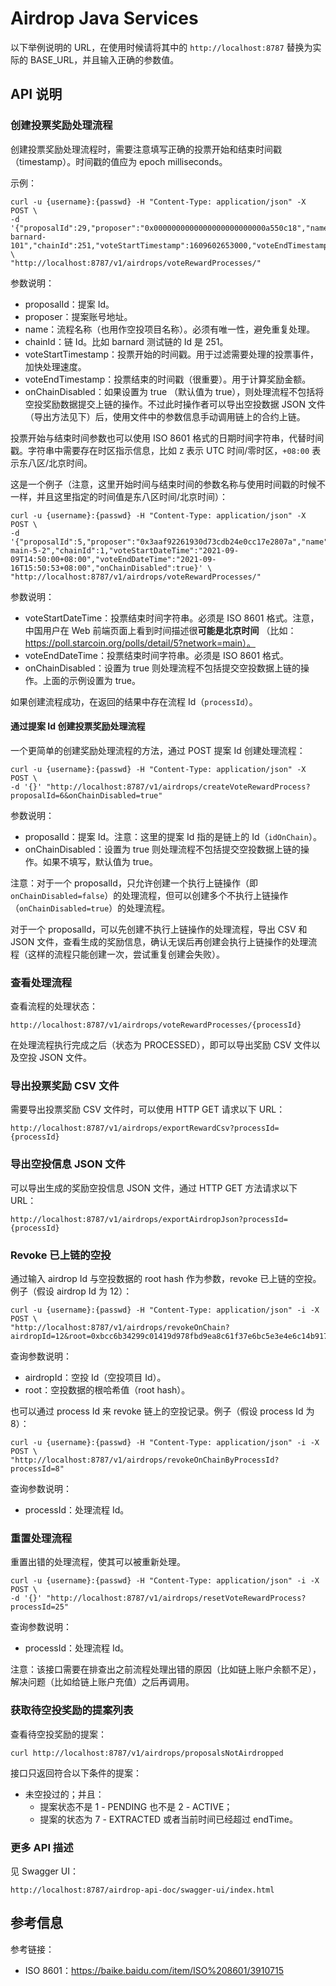 # Airdrop Java Services

以下举例说明的 URL，在使用时候请将其中的 `http://localhost:8787` 替换为实际的 BASE_URL，并且输入正确的参数值。

## API 说明

### 创建投票奖励处理流程

创建投票奖励处理流程时，需要注意填写正确的投票开始和结束时间戳（timestamp）。时间戳的值应为 epoch milliseconds。

示例：

```shell
curl -u {username}:{passwd} -H "Content-Type: application/json" -X POST \
-d '{"proposalId":29,"proposer":"0x0000000000000000000000000a550c18","name":"TEST-barnard-101","chainId":251,"voteStartTimestamp":1609602653000,"voteEndTimestamp":1631807453000,"onChainDisabled":true}' \
"http://localhost:8787/v1/airdrops/voteRewardProcesses/"
```

参数说明：

* proposalId：提案 Id。
* proposer：提案账号地址。
* name：流程名称（也用作空投项目名称）。必须有唯一性，避免重复处理。
* chainId：链 Id。比如 barnard 测试链的 Id 是 251。
* voteStartTimestamp：投票开始的时间戳。用于过滤需要处理的投票事件，加快处理速度。
* voteEndTimestamp：投票结束的时间戳（很重要）。用于计算奖励金额。
* onChainDisabled：如果设置为 true （默认值为 true），则处理流程不包括将空投奖励数据提交上链的操作。不过此时操作者可以导出空投数据 JSON 文件（导出方法见下）后，使用文件中的参数信息手动调用链上的合约上链。

投票开始与结束时间参数也可以使用 ISO 8601 格式的日期时间字符串，代替时间戳。字符串中需要存在时区指示信息，比如 `Z` 表示 UTC 时间/零时区，`+08:00` 表示东八区/北京时间。

这是一个例子（注意，这里开始时间与结束时间的参数名称与使用时间戳的时候不一样，并且这里指定的时间值是东八区时间/北京时间）：

```shell
curl -u {username}:{passwd} -H "Content-Type: application/json" -X POST \
-d '{"proposalId":5,"proposer":"0x3aaf92261930d73cdb24e0cc17e2807a","name":"TEST-main-5-2","chainId":1,"voteStartDateTime":"2021-09-09T14:50:00+08:00","voteEndDateTime":"2021-09-16T15:50:53+08:00","onChainDisabled":true}' \
"http://localhost:8787/v1/airdrops/voteRewardProcesses/"
```

参数说明：

* voteStartDateTime：投票结束时间字符串。必须是 ISO 8601 格式。注意，中国用户在 Web 前端页面上看到时间描述很**可能是北京时间**
  （比如：https://poll.starcoin.org/polls/detail/5?network=main）。
* voteEndDateTime：投票结束时间字符串。必须是 ISO 8601 格式。
* onChainDisabled：设置为 true 则处理流程不包括提交空投数据上链的操作。上面的示例设置为 true。

如果创建流程成功，在返回的结果中存在流程 Id（`processId`）。

#### 通过提案 Id 创建投票奖励处理流程

一个更简单的创建奖励处理流程的方法，通过 POST 提案 Id 创建处理流程：

```shell
curl -u {username}:{passwd} -H "Content-Type: application/json" -X POST \
-d '{}' "http://localhost:8787/v1/airdrops/createVoteRewardProcess?proposalId=6&onChainDisabled=true"
```

参数说明：

* proposalId：提案 Id。注意：这里的提案 Id 指的是链上的 Id（`idOnChain`）。
* onChainDisabled：设置为 true 则处理流程不包括提交空投数据上链的操作。如果不填写，默认值为 true。

注意：对于一个 proposalId，只允许创建一个执行上链操作（即 `onChainDisabled=false`）的处理流程，但可以创建多个不执行上链操作（`onChainDisabled=true`）的处理流程。

对于一个 proposalId，可以先创建不执行上链操作的处理流程，导出 CSV 和 JSON 文件，查看生成的奖励信息，确认无误后再创建会执行上链操作的处理流程（这样的流程只能创建一次，尝试重复创建会失败）。

### 查看处理流程

查看流程的处理状态：

```url
http://localhost:8787/v1/airdrops/voteRewardProcesses/{processId}
```

在处理流程执行完成之后（状态为 PROCESSED），即可以导出奖励 CSV 文件以及空投 JSON 文件。

### 导出投票奖励 CSV 文件

需要导出投票奖励 CSV 文件时，可以使用 HTTP GET 请求以下 URL：

```url
http://localhost:8787/v1/airdrops/exportRewardCsv?processId={processId}
```

### 导出空投信息 JSON 文件

可以导出生成的奖励空投信息 JSON 文件，通过 HTTP GET 方法请求以下 URL：

```url
http://localhost:8787/v1/airdrops/exportAirdropJson?processId={processId}
```

### Revoke 已上链的空投

通过输入 airdrop Id 与空投数据的 root hash 作为参数，revoke 已上链的空投。 例子（假设 airdrop Id 为 12）：

```shell
curl -u {username}:{passwd} -H "Content-Type: application/json" -i -X POST \
"http://localhost:8787/v1/airdrops/revokeOnChain?airdropId=12&root=0xbcc6b34299c01419d978fbd9ea8c61f37e6bc5e3e4e6c14b917946733bcc87b2"
```

查询参数说明：

* airdropId：空投 Id（空投项目 Id）。
* root：空投数据的根哈希值（root hash）。

也可以通过 process Id 来 revoke 链上的空投记录。例子（假设 process Id 为 8）：

```shell
curl -u {username}:{passwd} -H "Content-Type: application/json" -i -X POST \
"http://localhost:8787/v1/airdrops/revokeOnChainByProcessId?processId=8"
```

查询参数说明：

* processId：处理流程 Id。

### 重置处理流程

重置出错的处理流程，使其可以被重新处理。

```shell
curl -u {username}:{passwd} -H "Content-Type: application/json" -i -X POST \
-d '{}' "http://localhost:8787/v1/airdrops/resetVoteRewardProcess?processId=25"
```

查询参数说明：

* processId：处理流程 Id。

注意：该接口需要在排查出之前流程处理出错的原因（比如链上账户余额不足），解决问题（比如给链上账户充值）之后再调用。


### 获取待空投奖励的提案列表

查看待空投奖励的提案：

```shell
curl http://localhost:8787/v1/airdrops/proposalsNotAirdropped
```
接口只返回符合以下条件的提案：

* 未空投过的；并且：
    * 提案状态不是 1 - PENDING 也不是 2 - ACTIVE；
    * 提案的状态为 7 - EXTRACTED 或者当前时间已经超过 endTime。

### 更多 API 描述

见 Swagger UI：

```
http://localhost:8787/airdrop-api-doc/swagger-ui/index.html
```

## 参考信息

参考链接：

* ISO 8601：https://baike.baidu.com/item/ISO%208601/3910715

